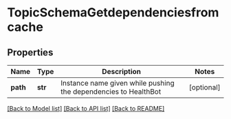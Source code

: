 # TopicSchemaGetdependenciesfromcache

## Properties
Name | Type | Description | Notes
------------ | ------------- | ------------- | -------------
**path** | **str** | Instance name given while pushing the dependencies to HealthBot | [optional] 

[[Back to Model list]](../README.md#documentation-for-models) [[Back to API list]](../README.md#documentation-for-api-endpoints) [[Back to README]](../README.md)


